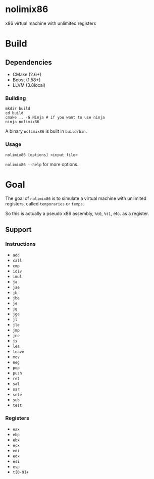 # nolimix86
x86 virtual machine with unlimited registers

# Build

## Dependencies

* CMake (2.6+)
* Boost (1.58+)
* LLVM  (3.8local)

### Building

```
mkdir build
cd build
cmake .. -G Ninja # if you want to use ninja
ninja nolimix86
```

A binary `nolimix86` is built in `build/bin`.

### Usage
`nolimix86 [options] <input file>`

`nolimix86 --help` for more options.

# Goal
The goal of `nolimix86` is to simulate a virtual machine with unlimited
registers, called `temporaries` or `temps`.

So this is actually a pseudo x86 assembly, `%t0`, `%t1`, etc. as a register.

## Support

### Instructions
* `add`
* `call`
* `cmp`
* `idiv`
* `imul`
* `ja`
* `jae`
* `jb`
* `jbe`
* `je`
* `jg`
* `jge`
* `jl`
* `jle`
* `jmp`
* `jne`
* `js`
* `lea`
* `leave`
* `mov`
* `neg`
* `pop`
* `push`
* `ret`
* `sal`
* `sar`
* `sete`
* `sub`
* `test`

### Registers
* `eax`
* `ebp`
* `ebx`
* `ecx`
* `edi`
* `edx`
* `esi`
* `esp`
* `t[0-9]+`
